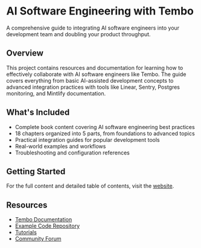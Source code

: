 # AI Software Engineering with Tembo

A comprehensive guide to integrating AI software engineers into your development team and doubling your product throughput.

## Overview

This project contains resources and documentation for learning how to effectively collaborate with AI software engineers like Tembo. The guide covers everything from basic AI-assisted development concepts to advanced integration practices with tools like Linear, Sentry, Postgres monitoring, and Mintlify documentation.

## What's Included

- Complete book content covering AI software engineering best practices
- 18 chapters organized into 5 parts, from foundations to advanced topics
- Practical integration guides for popular development tools
- Real-world examples and workflows
- Troubleshooting and configuration references

## Getting Started

For the full content and detailed table of contents, visit the [website](https://ryw.github.io/asdwt/).

## Resources

- [Tembo Documentation](https://tembo.io)
- [Example Code Repository](https://github.com/tembo/tembo/tree/main/examples)
- [Tutorials](https://docs.tembo.io/welcome)
- [Community Forum](https://www.reddit.com/r/tembo_io/)